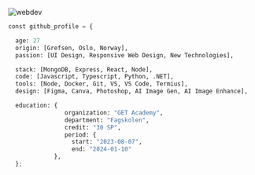 ![webdev](https://github.com/stiantha/stiantha/assets/132207909/bac8f9c2-37e8-4abc-ba59-fa6c384ad9ec)

```python
const github_profile = {

  age: 27
  origin: [Grefsen, Oslo, Norway],
  passion: [UI Design, Responsive Web Design, New Technologies],

  stack: [MongoDB, Express, React, Node],
  code: [Javascript, Typescript, Python, .NET],
  tools: [Node, Docker, Git, VS, VS Code, Termius],
  design: [Figma, Canva, Photoshop, AI Image Gen, AI Image Enhance],

  education: {
                organization: "GET Academy",
                department: "Fagskolen",
                credit: "30 SP",
                period: {
                  start: "2023-08-07",
                  end: "2024-01-10"
             },
  };
```
